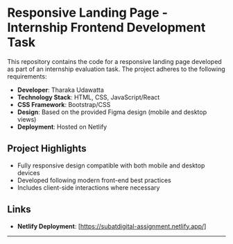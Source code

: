 # Responsive Landing Page - Internship Frontend Development Task

This repository contains the code for a responsive landing page developed as part of an internship evaluation task. The project adheres to the following requirements:

- **Developer**: Tharaka Udawatta
- **Technology Stack**: HTML, CSS, JavaScript/React
- **CSS Framework**: Bootstrap/CSS
- **Design**: Based on the provided Figma design (mobile and desktop views)
- **Deployment**: Hosted on Netlify

## Project Highlights

- Fully responsive design compatible with both mobile and desktop devices
- Developed following modern front-end best practices
- Includes client-side interactions where necessary

## Links

- **Netlify Deployment**: [https://subatdigital-assignment.netlify.app/]

---
